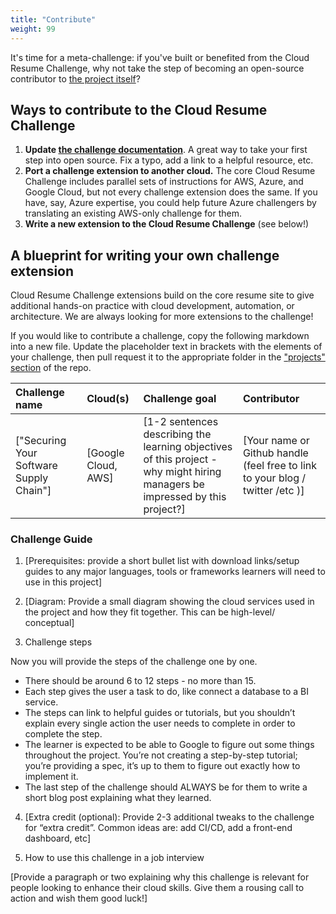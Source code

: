 ```yaml
---
title: "Contribute"
weight: 99
---
```

It's time for a meta-challenge: if you've built or benefited from the Cloud Resume Challenge, why not take the step of becoming an open-source contributor to [the project itself](https://github.com/cloudresumechallenge/projects)?

## Ways to contribute to the Cloud Resume Challenge
1. **Update [the challenge documentation](https://github.com/cloudresumechallenge/projects)**.
   A great way to take your first step into open source. Fix a typo, add a link to a helpful resource, etc.
1. **Port a challenge extension to another cloud.** The core Cloud Resume Challenge includes parallel sets of instructions for AWS, Azure, and Google Cloud, but not every challenge extension does the same. If you have, say, Azure expertise, you could help future Azure challengers by translating an existing AWS-only challenge for them.
1. **Write a new extension to the Cloud Resume Challenge** (see below!) 

## A blueprint for writing your own challenge extension

Cloud Resume Challenge extensions build on the core resume site to give additional hands-on practice with cloud development, automation, or architecture. We are always looking for more extensions to the challenge!

If you would like to contribute a challenge, copy the following markdown into a new file. Update the placeholder text in brackets with the elements of your challenge, then pull request it to the appropriate folder in the ["projects" section](https://github.com/cloudresumechallenge/projects/tree/main/projects) of the repo.

| Challenge name | Cloud(s) | Challenge goal | Contributor |
| :--- | :--- | :--- | :--- |
| ["Securing Your Software Supply Chain"] | [Google Cloud, AWS] | [1-2 sentences describing the learning objectives of this project - why might hiring managers be impressed by this project?] | [Your name or Github handle (feel free to link to your blog / twitter /etc )] |

### Challenge Guide
1. [Prerequisites: provide a short bullet list with download links/setup guides to any major languages, tools or frameworks learners will need to use in this project]

1. [Diagram: Provide a small diagram showing the cloud services used in the project and how they fit together. This can be high-level/ conceptual]

1. Challenge steps

Now you will provide the steps of the challenge one by one.
* There should be around 6 to 12 steps - no more than 15.
* Each step gives the user a task to do, like connect a database to a BI service.
* The steps can link to helpful guides or tutorials, but you shouldn’t explain every single action the user needs to complete in order to complete the step.
* The learner is expected to be able to Google to figure out some things throughout the project.
You’re not creating a step-by-step tutorial; you’re providing a spec, it’s up to them to figure out exactly how to implement it.
* The last step of the challenge should ALWAYS be for them to write a short blog post explaining what they learned.

4. [Extra credit (optional): Provide 2-3 additional tweaks to the challenge for “extra credit”. Common ideas are: add CI/CD, add a front-end dashboard, etc]

5. How to use this challenge in a job interview

[Provide a paragraph or two explaining why this challenge is relevant for people looking to enhance their cloud skills. Give them a rousing call to action and wish them good luck!]
